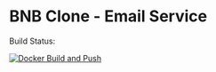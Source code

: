 # BNB Clone - Email Service

Build Status: 

[![Docker Build and Push](https://github.com/Stuniq-Software/bnb-email/actions/workflows/docker-image.yaml/badge.svg)](https://github.com/Stuniq-Software/bnb-email/actions/workflows/docker-image.yaml)